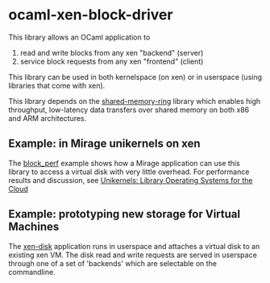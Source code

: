ocaml-xen-block-driver
======================

This library allows an OCaml application to

  1. read and write blocks from any xen "backend" (server)
  2. service block requests from any xen "frontend" (client)

This library can be used in both kernelspace (on xen)
or in userspace (using libraries that come with xen).

This library depends on the
[shared-memory-ring](https://github.com/mirage/shared-memory-ring)
library which enables high throughput, low-latency data
transfers over shared memory on both x86 and ARM architectures.

Example: in Mirage unikernels on xen
------------------------------------

The [block_perf](https://github.com/mirage/mirage-skeleton/tree/master/block_perf)
example shows how a Mirage application can use this library
to access a virtual disk with very little overhead.
For performance results and discussion, see
[Unikernels: Library Operating Systems for the Cloud](http://anil.recoil.org/papers/2013-asplos-mirage.pdf)

Example: prototyping new storage for Virtual Machines
-----------------------------------------------------

The [xen-disk](https://github.com/mirage/xen-disk) application runs
in userspace and attaches a virtual disk to an existing xen VM.
The disk read and write requests are served in userspace through
one of a set of 'backends' which are selectable on the commandline.



